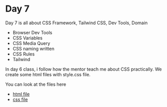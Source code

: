 # Day 7

Day 7 is all about CSS Framework, Tailwind CSS, Dev Tools, Domain

- Browser Dev Tools
- CSS Variables
- CSS Media Query
- CSS naming written
- CSS Rules
- Tailwind

In day 6 class, i follow how the mentor teach me about CSS practically. We create some html files with style.css file.

You can look at the files here

- [html file](../assets/day-7/about.html)
- [css file](../assets/day-7/style.css)
